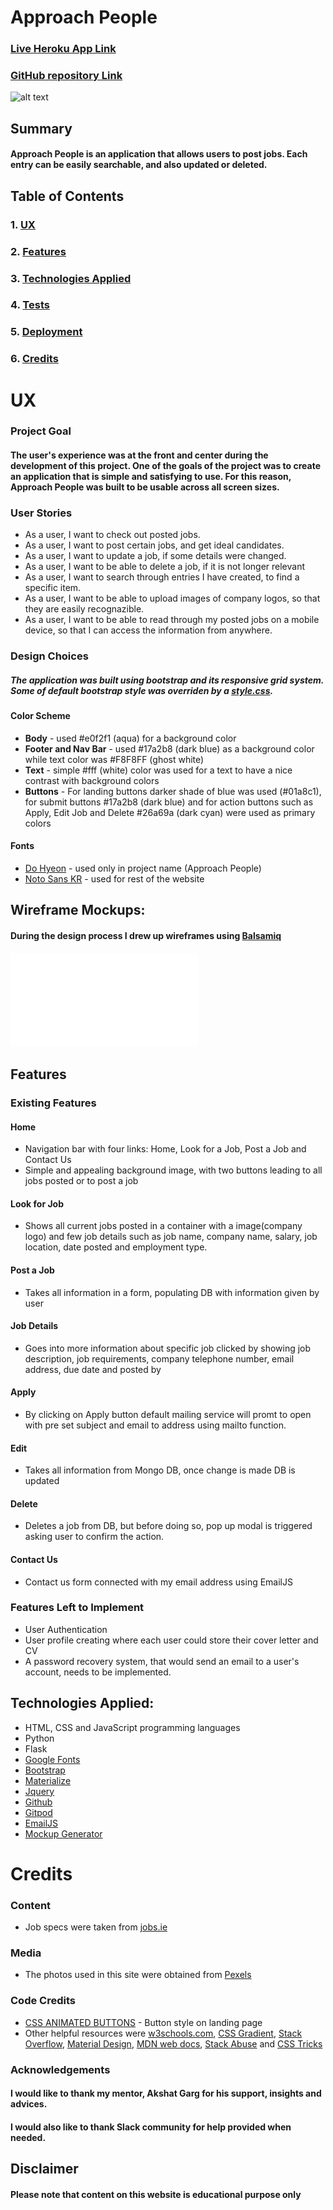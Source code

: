 # Approach People

### [Live Heroku App Link](https://approach-people.herokuapp.com/)
### [GitHub repository Link](https://github.com/todorr92/approach_people) 

![alt text](wireframes/Mockup_Generator.png "Mockup Generator")

## Summary
#### Approach People is an application that allows users to post jobs. Each entry can be easily searchable, and also updated or deleted.
## Table of Contents
### 1. [UX](#ux)
### 2. [Features](#features)
### 3. [Technologies Applied](#technologies-applied)
### 4. [Tests](#tests) 
### 5. [Deployment](#deployment)
### 6. [Credits](#credits)

# UX
### Project Goal
#### The user's experience was at the front and center during the development of this project. One of the goals of the project was to create an application that is simple and satisfying to use. For this reason, Approach People was built to be usable across all screen sizes.
### User Stories
* As a user, I want to check out posted jobs.
* As a user, I want to post certain jobs, and get ideal candidates.
* As a user, I want to update a job, if some details were changed.
* As a user, I want to be able to delete a job, if it is not longer relevant
* As a user, I want to search through entries I have created, to find a specific item.
* As a user, I want to be able to upload images of company logos, so that they are easily recognazible.
* As a user, I want to be able to read through my posted jobs on a mobile device, so that I can access the information from anywhere.
### Design Choices
##### The application was built using bootstrap and its responsive grid system. Some of default bootstrap style was overriden by a [style.css](static/css/style.css).
#### Color Scheme
* **Body** - used #e0f2f1 (aqua) for a background color
* **Footer and Nav Bar** - used #17a2b8 (dark blue) as a background color while text color was #F8F8FF (ghost white)
* **Text** - simple #fff (white) color was used for a text to have a nice contrast with background colors
* **Buttons** - For landing buttons darker shade of blue was used (#01a8c1), for submit buttons #17a2b8 (dark blue) and for action buttons such as Apply, Edit Job and Delete #26a69a (dark cyan) were used as primary colors
#### Fonts
* [Do Hyeon](https://fonts.google.com/?query=Do+Hyeon) - used only in project name (Approach People)
* [Noto Sans KR](https://fonts.google.com/?query=Noto+Sans+KR) -  used for rest of the website
## Wireframe Mockups:
#### During the design process I drew up wireframes using [Balsamiq](https://balsamiq.com/)
![alt text](wireframes/Approach-People.pdf "Wireframes")
## Features
### Existing Features
#### Home
* Navigation bar with four links: Home, Look for a Job, Post a Job and Contact Us
* Simple and appealing background image, with two buttons leading to all jobs posted or to post a job
#### Look for Job
* Shows all current jobs posted in a container with a image(company logo) and few job details such as job name, company name, salary, job location, date posted and employment type.
#### Post a Job
* Takes all information in a form, populating DB with information given by user
#### Job Details
* Goes into more information about specific job clicked by showing job description, job requirements, company telephone number, email address, due date and posted by
#### Apply
* By clicking on Apply button default mailing service will promt to open with pre set subject and email to address using mailto function.
#### Edit
* Takes all information from Mongo DB, once change is made DB is updated
#### Delete
* Deletes a job from DB, but before doing so, pop up modal is triggered asking user to confirm the action.
#### Contact Us
* Contact us form connected with my email address using EmailJS
### Features Left to Implement
* User Authentication
* User profile creating where each user could store their cover letter and CV
* A password recovery system, that would send an email to a user's account, needs to be implemented.
## Technologies Applied:
+ HTML, CSS and JavaScript programming languages
+ Python
+ Flask
+ [Google Fonts](https://fonts.google.com/) 
+ [Bootstrap](https://getbootstrap.com/) 
+ [Materialize](https://materializecss.com/)
+ [Jquery](https://jquery.com/)  
+ [Github](https://github.com/) 
+ [Gitpod](https://gitpod.io/workspaces/)
+ [EmailJS](https://www.emailjs.com/)
+ [Mockup Generator](https://techsini.com/multi-mockup/index.php)
# Credits

### Content
+ Job specs  were taken from [jobs.ie](https://www.jobs.ie/)

### Media
+ The photos used in this site were obtained from [Pexels](https://www.pexels.com/)

### Code Credits
+ [CSS ANIMATED BUTTONS](https://demos.themesfinity.com/css-buttons/) - Button style on landing page
+ Other helpful resources were [w3schools.com](https://www.w3schools.com/), [CSS Gradient](https://cssgradient.io/), [Stack Overflow](https://stackoverflow.com/), [Material Design](https://material.io/), [MDN web docs](developer.mozilla.org), [Stack Abuse](stackabuse.com) and [CSS Tricks](https://css-tricks.com/)


### Acknowledgements
#### I would like to thank my mentor, Akshat Garg for his support, insights and advices. 
#### I would also like to thank Slack community for help provided when needed.
## Disclaimer
#### Please note that content on this website is educational purpose only
